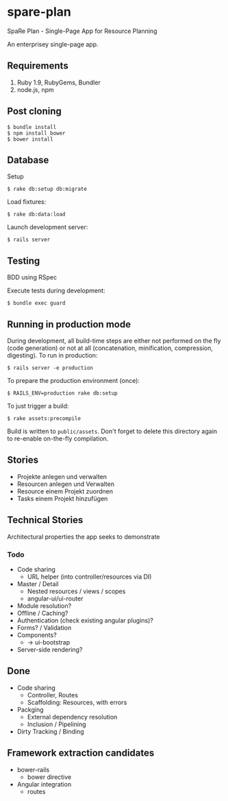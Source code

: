 # spare-plan

SpaRe Plan - Single-Page App for Resource Planning

An enterprisey single-page app.

## Requirements

1. Ruby 1.9, RubyGems, Bundler
2. node.js, npm

## Post cloning

    $ bundle install
    $ npm install bower
    $ bower install

## Database

Setup

    $ rake db:setup db:migrate

Load fixtures:

    $ rake db:data:load

Launch development server:

    $ rails server

## Testing

BDD using RSpec

Execute tests during development:

    $ bundle exec guard

## Running in production mode

During development, all build-time steps are either not performed on the fly (code generation) or not at all (concatenation, minification, compression, digesting).
To run in production:

    $ rails server -e production

To prepare the production environment (once):

    $ RAILS_ENV=production rake db:setup

To just trigger a build:

    $ rake assets:precompile

Build is written to `public/assets`. Don't forget to delete this directory again to re-enable on-the-fly compilation.

## Stories

* Projekte anlegen und verwalten
* Resourcen anlegen und Verwalten
* Resource einem Projekt zuordnen
* Tasks einem Projekt hinzufügen

## Technical Stories

Architectural properties the app seeks to demonstrate

### Todo

* Code sharing
  * URL helper (into controller/resources via DI)
* Master / Detail
  * Nested resources / views / scopes
  * angular-ui/ui-router
* Module resolution?
* Offline / Caching?
* Authentication (check existing angular plugins)?
* Forms? / Validation
* Components?
  * -> ui-bootstrap
* Server-side rendering?

## Done

* Code sharing
  * Controller, Routes
  * Scaffolding: Resources, with errors
* Packging
  * External dependency resolution
  * Inclusion / Pipelining
* Dirty Tracking / Binding

## Framework extraction candidates

* bower-rails
  * bower directive
* Angular integration
  * routes

